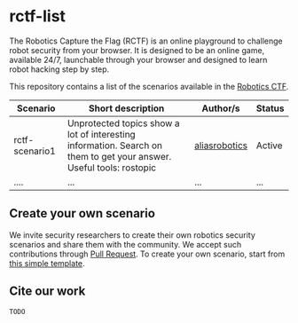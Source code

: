 # rctf-list

The Robotics Capture the Flag (RCTF) is an online playground to challenge robot security from your browser. It is designed to be an online game, available 24/7, launchable through your browser and designed to learn robot hacking step by step.

This repository contains a list of the scenarios available in the [Robotics CTF](http://rctf.aliasrobotics.com).

| Scenario | Short description | Author/s | Status |
|-----|-----|------|------|
|rctf-scenario1 | Unprotected topics show a lot of interesting information. Search on them to get your answer. Useful tools: rostopic  | [aliasrobotics](https://github.com/aliasrobotics)  | Active |
| .... |... |... |...|

## Create your own scenario
We invite security researchers to create their own robotics security scenarios and share them with the community. We accept such contributions through [Pull Request](https://github.com/aliasrobotics/rctf-list/pulls). To create your own scenario, start from [this simple template](https://github.com/aliasrobotics/rctf-scenario1).

## Cite our work
```
TODO
```
